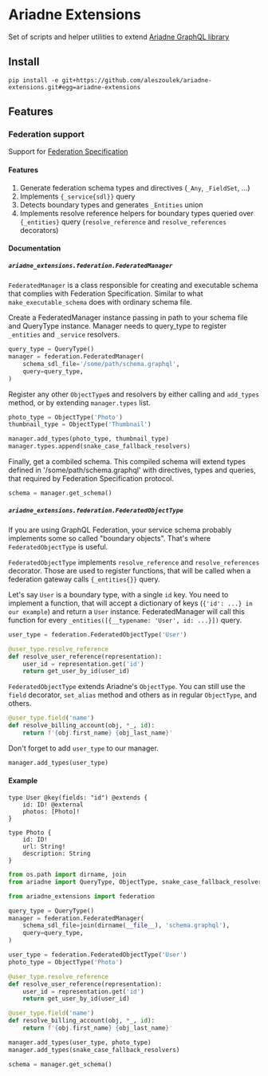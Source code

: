 # Ariadne Extensions

Set of scripts and helper utilities to extend [Ariadne GraphQL library](https://github.com/mirumee/ariadne)

## Install

`pip install -e git+https://github.com/aleszoulek/ariadne-extensions.git#egg=ariadne-extensions`

## Features


### Federation support

Support for [Federation Specification](https://www.apollographql.com/docs/apollo-server/federation/federation-spec/)

#### Features

1. Generate federation schema types and directives (`_Any`, `_FieldSet`, ...)
1. Implements `{_service{sdl}}` query
1. Detects boundary types and generates `_Entities` union
1. Implements resolve reference helpers for boundary types queried over `{_entities}` query (`resolve_reference` and `resolve_references` decorators)


#### Documentation

##### `ariadne_extensions.federation.FederatedManager`

`FederatedManager` is a class responsible for creating and executable schema that complies with Federation Specification. Similar to what `make_executable_schema` does with ordinary schema file.

Create a FederatedManager instance passing in path to your schema file and QueryType instance. Manager needs to query_type to register `_entities` and `_service` resolvers.

``` python
query_type = QueryType()
manager = federation.FederatedManager(
    schema_sdl_file='/some/path/schema.graphql',
    query=query_type,
)
```

Register any other `ObjectType`s and resolvers by either calling and `add_types` method, or by extending `manager.types` list.

``` python
photo_type = ObjectType('Photo')
thumbnail_type = ObjectType('Thumbnail')

manager.add_types(photo_type, thumbnail_type)
manager.types.append(snake_case_fallback_resolvers)
```

Finally, get a combiled schema. This compiled schema will extend types defined in '/some/path/schema.graphql' with directives, types and queries, that required by Federation Specification protocol.

``` python
schema = manager.get_schema()
```


##### `ariadne_extensions.federation.FederatedObjectType`

If you are using GraphQL Federation, your service schema probably implements some so called "boundary objects". That's where `FederatedObjectType` is useful.

`FederatedObjectType` implements `resolve_reference` and `resolve_references` decorator. Those are used to register functions, that will be called when a federation gateway calls `{_entities{}}` query.

Let's say `User` is a boundary type, with a single `id` key. You need to implement a function, that will accept a dictionary of keys (`{'id': ...} in our example`) and return a `User` instance.
FederatedManager will call this function for every `_entities([{__typename: 'User', id: ...}])` query.

``` python
user_type = federation.FederatedObjectType('User')

@user_type.resolve_reference
def resolve_user_reference(representation):
    user_id = representation.get('id')
    return get_user_by_id(user_id)
```

`FederatedObjectType` extends Ariadne's `ObjectType`. You can still use the `field` decorator, `set_alias` method and others as in regular `ObjectType`, and others.

``` python
@user_type.field('name')
def resolve_billing_account(obj, *_, id):
    return f'{obj.first_name} {obj_last_name}'
```

Don't forget to add `user_type` to our manager.

``` python
manager.add_types(user_type)
```


#### Example

```
type User @key(fields: "id") @extends {
    id: ID! @external
    photos: [Photo]!
}

type Photo {
    id: ID!
    url: String!
    description: String
}
```

``` python
from os.path import dirname, join
from ariadne import QueryType, ObjectType, snake_case_fallback_resolvers

from ariadne_extensions import federation

query_type = QueryType()
manager = federation.FederatedManager(
    schema_sdl_file=join(dirname(__file__), 'schema.graphql'),
    query=query_type,
)

user_type = federation.FederatedObjectType('User')
photo_type = ObjectType('Photo')

@user_type.resolve_reference
def resolve_user_reference(representation):
    user_id = representation.get('id')
    return get_user_by_id(user_id)

@user_type.field('name')
def resolve_billing_account(obj, *_, id):
    return f'{obj.first_name} {obj_last_name}'

manager.add_types(user_type, photo_type)
manager.add_types(snake_case_fallback_resolvers)

schema = manager.get_schema()

```
